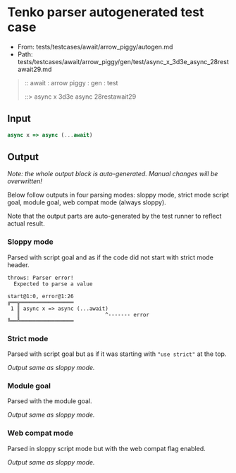 # Tenko parser autogenerated test case

- From: tests/testcases/await/arrow_piggy/autogen.md
- Path: tests/testcases/await/arrow_piggy/gen/test/async_x_3d3e_async_28restawait29.md

> :: await : arrow piggy : gen : test
>
> ::> async x 3d3e async 28restawait29

## Input


`````js
async x => async (...await)
`````

## Output

_Note: the whole output block is auto-generated. Manual changes will be overwritten!_

Below follow outputs in four parsing modes: sloppy mode, strict mode script goal, module goal, web compat mode (always sloppy).

Note that the output parts are auto-generated by the test runner to reflect actual result.

### Sloppy mode

Parsed with script goal and as if the code did not start with strict mode header.

`````
throws: Parser error!
  Expected to parse a value

start@1:0, error@1:26
╔══╦═════════════════
 1 ║ async x => async (...await)
   ║                           ^------- error
╚══╩═════════════════

`````

### Strict mode

Parsed with script goal but as if it was starting with `"use strict"` at the top.

_Output same as sloppy mode._

### Module goal

Parsed with the module goal.

_Output same as sloppy mode._

### Web compat mode

Parsed in sloppy script mode but with the web compat flag enabled.

_Output same as sloppy mode._
